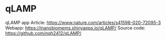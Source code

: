 # qLAMP
qLAMP app 
Article: https://www.nature.com/articles/s41598-020-72095-3
Webapp: https://inanobiomems.shinyapps.io/qLAMP/ 
Source code: https://github.com/nqh2412/qLAMP/
